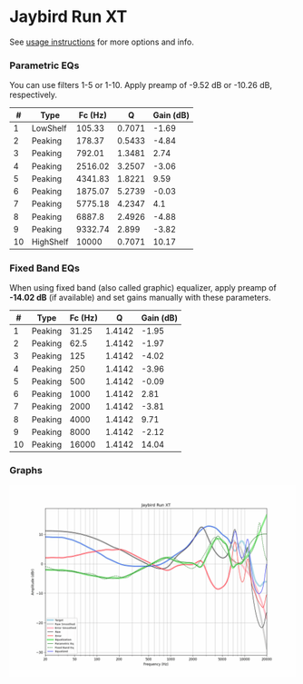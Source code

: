 # Jaybird Run XT
See [usage instructions](https://github.com/jaakkopasanen/AutoEq#usage) for more options and info.

### Parametric EQs
You can use filters 1-5 or 1-10. Apply preamp of -9.52 dB or -10.26 dB, respectively.

|   # | Type      |   Fc (Hz) |      Q |   Gain (dB) |
|-----|-----------|-----------|--------|-------------|
|   1 | LowShelf  |    105.33 | 0.7071 |       -1.69 |
|   2 | Peaking   |    178.37 | 0.5433 |       -4.84 |
|   3 | Peaking   |    792.01 | 1.3481 |        2.74 |
|   4 | Peaking   |   2516.02 | 3.2507 |       -3.06 |
|   5 | Peaking   |   4341.83 | 1.8221 |        9.59 |
|   6 | Peaking   |   1875.07 | 5.2739 |       -0.03 |
|   7 | Peaking   |   5775.18 | 4.2347 |        4.1  |
|   8 | Peaking   |   6887.8  | 2.4926 |       -4.88 |
|   9 | Peaking   |   9332.74 | 2.899  |       -3.82 |
|  10 | HighShelf |  10000    | 0.7071 |       10.17 |

### Fixed Band EQs
When using fixed band (also called graphic) equalizer, apply preamp of **-14.02 dB** (if available) and set gains manually with these parameters.

|   # | Type    |   Fc (Hz) |      Q |   Gain (dB) |
|-----|---------|-----------|--------|-------------|
|   1 | Peaking |     31.25 | 1.4142 |       -1.95 |
|   2 | Peaking |     62.5  | 1.4142 |       -1.97 |
|   3 | Peaking |    125    | 1.4142 |       -4.02 |
|   4 | Peaking |    250    | 1.4142 |       -3.96 |
|   5 | Peaking |    500    | 1.4142 |       -0.09 |
|   6 | Peaking |   1000    | 1.4142 |        2.81 |
|   7 | Peaking |   2000    | 1.4142 |       -3.81 |
|   8 | Peaking |   4000    | 1.4142 |        9.71 |
|   9 | Peaking |   8000    | 1.4142 |       -2.12 |
|  10 | Peaking |  16000    | 1.4142 |       14.04 |

### Graphs
![](./Jaybird%20Run%20XT.png)
